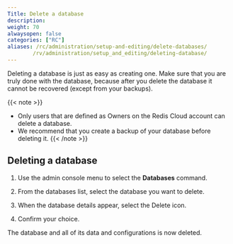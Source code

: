 ```yaml
---
Title: Delete a database
description:
weight: 70
alwaysopen: false
categories: ["RC"]
aliases: /rc/administration/setup-and-editing/delete-databases/
        /rv/administration/setup_and_editing/deleting-database/
---
```

Deleting a database is just as easy as creating one.
Make sure that you are truly done with the database,
because after you delete the database it cannot be recovered (except from your backups).

{{< note >}}
- Only users that are defined as Owners on the Redis Cloud account can delete a database.
- We recommend that you create a backup of your database before deleting it.
{{< /note >}}

## Deleting a database

1. Use the admin console menu to select the **Databases** command.

1. From the databases list, select the database you want to delete.

1. When the database details appear, select the Delete icon.

1. Confirm your choice.

The database and all of its data and configurations is now deleted.
